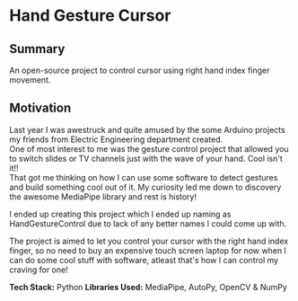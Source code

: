 # Hand Gesture Cursor

## Summary
An open-source project to control cursor using right hand index finger movement.

## Motivation
Last year I was awestruck and quite amused by the some Arduino projects my friends from Electric Engineering department created.  
One of most interest to me was the gesture control project that allowed you to switch slides or TV channels just with the wave of your hand. Cool isn't it!!  
That got me thinking on how I can use some software to detect gestures and build something cool out of it.
My curiosity led me down to discovery the awesome MediaPipe library and rest is history!

I ended up creating this project which I ended up naming as HandGestureControl due to lack of any better names I could come up with.

The project is aimed to let you control your cursor with the right hand index finger, so no need to buy an expensive touch screen laptop for now when I can do some cool stuff with software, atleast that's how I can control my craving for one!

**Tech Stack:** Python 
**Libraries Used:** MediaPipe, AutoPy, OpenCV & NumPy
